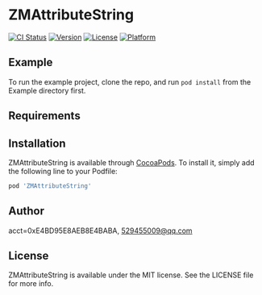 # ZMAttributeString

[![CI Status](https://img.shields.io/travis/acct<blob>=0xE4BD95E8AEB8E4BABA/ZMAttributeString.svg?style=flat)](https://travis-ci.org/acct<blob>=0xE4BD95E8AEB8E4BABA/ZMAttributeString)
[![Version](https://img.shields.io/cocoapods/v/ZMAttributeString.svg?style=flat)](https://cocoapods.org/pods/ZMAttributeString)
[![License](https://img.shields.io/cocoapods/l/ZMAttributeString.svg?style=flat)](https://cocoapods.org/pods/ZMAttributeString)
[![Platform](https://img.shields.io/cocoapods/p/ZMAttributeString.svg?style=flat)](https://cocoapods.org/pods/ZMAttributeString)

## Example

To run the example project, clone the repo, and run `pod install` from the Example directory first.

## Requirements

## Installation

ZMAttributeString is available through [CocoaPods](https://cocoapods.org). To install
it, simply add the following line to your Podfile:

```ruby
pod 'ZMAttributeString'
```

## Author

acct<blob>=0xE4BD95E8AEB8E4BABA, 529455009@qq.com

## License

ZMAttributeString is available under the MIT license. See the LICENSE file for more info.
